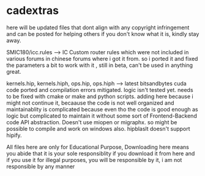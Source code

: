 # cadextras

here will be updated files that dont align with any copyright infringement and can be posted for helping others
 if you don't know what it is, kindly stay away.

SMIC180/icc.rules --> IC Custom router rules which were not included in various forums in chinese forums where i got it from. so i ported it and fixed the parameters a bit to work with it , still in beta, can't be used in anything great.

kernels.hip, kernels.hiph, ops.hip, ops.hiph --> latest bitsandbytes cuda code ported and compilation errors mitigated. logic isn't tested yet. needs to be fixed with cmake or 
make and python scripts. adding here because i might not continue it, becaause the code is not well organized and maintainablity is complicated because even tho the code is good enough as logic but complicated to maintain it without some sort of Frontend-Backend code API abstraction. 
Doesn't use miopen or  migraphx. so might be possible to compile and work on windows also.
hipblaslt doesn't support hipify.

All files here are only for Educational Purpose, Downloading here means you abide that it is your sole responsiblity if you download it from here and if you use it for illegal purposes, you will be responsible by it, i am not responsible by any manner

